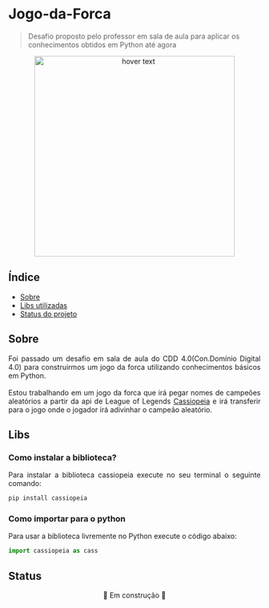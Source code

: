 # Jogo-da-Forca

> Desafio proposto pelo professor em sala de aula para aplicar os conhecimentos obtidos em Python até agora

<p align="center">
  <img src="https://1000logos.net/wp-content/uploads/2020/09/League-of-Legends-Logo-2008.png" width="400" title="hover text">
</p>

## Índice

* [Sobre](#sobre)
* [Libs utilizadas](#about)
* [Status do projeto](#status)

## Sobre
  <p align="justify">Foi passado um desafio em sala de aula do CDD 4.0(Con.Domínio Digital 4.0) para construirmos um jogo da forca utilizando conhecimentos básicos em Python.
  <br><br>Estou trabalhando em um jogo da forca que irá pegar nomes de campeões aleatórios a partir da api de League of Legends <a href="https://cassiopeia.readthedocs.io/en/latest/index.html#" target="_blank">Cassiopeia</a> e irá transferir para o jogo onde o jogador irá adivinhar o campeão aleatório.</p>

<div id='about'/>

## Libs
<h3>Como instalar a biblioteca?</h3>
<p align="justify">Para instalar a biblioteca cassiopeia execute no seu terminal o seguinte comando:</p>

```bash
pip install cassiopeia
```
<h3>Como importar para o python</h3>
<p align="justify">Para usar a biblioteca livremente no Python execute o código abaixo:</p>

```python
import cassiopeia as cass
```
## Status

<p align="center">🚧 Em construção 🚧</p>

